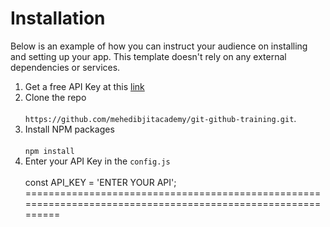 # Installation

Below is an example of how you can instruct your audience on installing and setting up your app. This template doesn't rely on any external dependencies or services.


1. Get a free API Key at this [link]()
2. Clone the repo <br><br>`https://github.com/mehedibjitacademy/git-github-training.git`.
3. Install NPM packages <br><br>`npm install`<br>
4. Enter your API Key in the `config.js` <br><br> const API_KEY = 'ENTER YOUR API';
============================================================================================================
